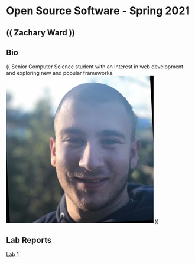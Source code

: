 # Open Source Software - Spring 2021
## (( Zachary Ward ))

## Bio
(( Senior Computer Science student with an interest in web development
and exploring new and popular frameworks. 
![Zachary](/labs/lab-01/images/me.jpg)
))

## Lab Reports
[Lab 1](labs/lab-01/lab01.md)

